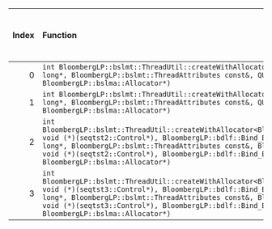|   Index | Function                                                                                                                                                                                                                                                                                                                                                                                                                                       |   Difference in number of lines |   Function size difference in bytes | Disassembly                                                |   Number of lines in `assume` build |   Number of bytes in `assume` build |   Number of lines in `none` build |   Number of bytes in `none` build |
|--------:|:-----------------------------------------------------------------------------------------------------------------------------------------------------------------------------------------------------------------------------------------------------------------------------------------------------------------------------------------------------------------------------------------------------------------------------------------------|--------------------------------:|------------------------------------:|:-----------------------------------------------------------|------------------------------------:|------------------------------------:|----------------------------------:|----------------------------------:|
|       0 | `int BloombergLP::bslmt::ThreadUtil::createWithAllocator<QUEUE_TEST_CASE_MINUS_1::Consumer>(unsigned long*, BloombergLP::bslmt::ThreadAttributes const&, QUEUE_TEST_CASE_MINUS_1::Consumer const&, BloombergLP::bslma::Allocator*)`                                                                                                                                                                                                            |                              -6 |                                 -16 | [Assumed](0.assume.s), [Ignored](0.none.s), [Diff](0.diff) |                                 336 |                             4324160 |                               352 |                           4324400 |
|       1 | `int BloombergLP::bslmt::ThreadUtil::createWithAllocator<QUEUE_TEST_CASE_MINUS_1::Producer>(unsigned long*, BloombergLP::bslmt::ThreadAttributes const&, QUEUE_TEST_CASE_MINUS_1::Producer const&, BloombergLP::bslma::Allocator*)`                                                                                                                                                                                                            |                              -6 |                                 -16 | [Assumed](1.assume.s), [Ignored](1.none.s), [Diff](1.diff) |                                 336 |                             4325168 |                               352 |                           4325424 |
|       2 | `int BloombergLP::bslmt::ThreadUtil::createWithAllocator<BloombergLP::bdlf::Bind<BloombergLP::bslmf::Nil, void (*)(seqtst2::Control*), BloombergLP::bdlf::Bind_BoundTuple1<seqtst2::Control*> > >(unsigned long*, BloombergLP::bslmt::ThreadAttributes const&, BloombergLP::bdlf::Bind<BloombergLP::bslmf::Nil, void (*)(seqtst2::Control*), BloombergLP::bdlf::Bind_BoundTuple1<seqtst2::Control*> > const&, BloombergLP::bslma::Allocator*)` |                              -8 |                                 -32 | [Assumed](2.assume.s), [Ignored](2.none.s), [Diff](2.diff) |                                 336 |                             4309200 |                               368 |                           4309264 |
|       3 | `int BloombergLP::bslmt::ThreadUtil::createWithAllocator<BloombergLP::bdlf::Bind<BloombergLP::bslmf::Nil, void (*)(seqtst3::Control*), BloombergLP::bdlf::Bind_BoundTuple1<seqtst3::Control*> > >(unsigned long*, BloombergLP::bslmt::ThreadAttributes const&, BloombergLP::bdlf::Bind<BloombergLP::bslmf::Nil, void (*)(seqtst3::Control*), BloombergLP::bdlf::Bind_BoundTuple1<seqtst3::Control*> > const&, BloombergLP::bslma::Allocator*)` |                              -8 |                                 -32 | [Assumed](3.assume.s), [Ignored](3.none.s), [Diff](3.diff) |                                 336 |                             4311856 |                               368 |                           4311952 |